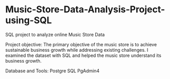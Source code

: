 # Music-Store-Data-Analysis-Project-using-SQL

SQL project to analyze online Music Store Data

Project objective: The primary objective of the music store is to achieve sustainable business growth while addressing existing challenges. I examined the dataset with SQL and helped the music store understand its business growth.

Database and Tools:
Postgre SQL
PgAdmin4
